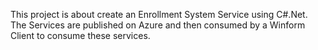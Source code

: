 This project is about create an Enrollment System Service using C#.Net. The Services are published on Azure and then consumed by a Winform Client to consume these services.
